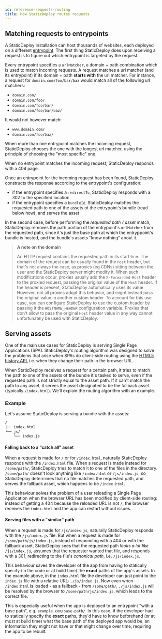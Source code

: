 ```yaml
---
id: reference-requests-routing
title: How StaticDeploy routes requests
---
```


## Matching requests to entrypoints

A StaticDeploy installation can host thousands of websites, each deployed on a
different [entrypoint](/docs/reference-entities#entrypoints). The first thing
StaticDeploy does upon receiving a request is to figure out which entrypoint is
targeted by the request.

Every entrypoint specifies a `urlMatcher`, a domain + path combination which is
used to match incoming requests. A request matches a url matcher (and its
entrypoint) if its domain + path **starts with** the url matcher. For instance,
a request for `domain.com/foo/bar/baz` would match all of the following url
matchers:

- `domain.com/`
- `domain.com/foo/`
- `domain.com/foo/bar/`
- `domain.com/foo/bar/baz/`

It would not however match:

- `www.domain.com/`
- `domain.com/foo/baz/`

When more than one entrypoint matches the incoming request, StaticDeploy chooses
the one with the longest url matcher, using the principle of choosing the "most
specific" one.

When no entrypoint matches the incoming request, StaticDeploy responds with a
404 page.

Once an entrypoint for the incoming request has been found, StaticDeploy
constructs the response according to the entrypoint's configuration:

- if the entrypoint specifies a `redirectTo`, StaticDeploy responds with a 302
  to the specified location
- if the entrypoint specifies a `bundleId`, StaticDeploy matches the requested
  path to one of the assets of the entrypoint's bundle (read below how), and
  serves the asset

In the second case, before performing the _requested path / asset_ match,
StaticDeploy removes the path portion of the entrypoint's `urlMatcher` from the
requested path, since it's just the base path at which the entryppoint's bundle
is hosted, and the bundle's assets "know nothing" about it.

> **A note on the domain**
>
> An HTTP request contains the requested path in its start-line. The domain of
> the request can be usually found in the `Host` header, but that's not always
> the case, as proxies (eg CDNs) sitting between the user and the StaticDeploy
> server might modify it. When such modifications occur, proxies usually add the
> `X-Forwarded-Host` header to the proxied request, passing the original value
> of the `Host` header. If the header is present, StaticDeploy automatically
> uses its value. However, not all proxies adopt this behavior, and might
> instead pass the original value in another custom header. To account for this
> use case, you can configure StaticDeploy to use the custom header by passing
> it the `HOSTNAME_HEADER` configuration variable. Proxies that don't allow to
> pass the original `Host` header value in any way cannot unfortunately be used
> with StaticDeploy.

## Serving assets

One of the main use cases for StaticDeploy is serving Single Page Applications
(SPA). StaticDeploy's routing algorithm was designed to solve the problems that
arise when SPAs do client-side routing using the
[HTML5 history API](https://developer.mozilla.org/en-US/docs/Web/API/History_API),
i.e. when they change their path in the browser URL.

When StaticDeploy receives a request for a certain path, it tries to match the
path to one of the assets of the bundle it's tasked to serve, even if the
requested path is not strictly equal to the asset path. If it can't match the
path to any asset, it serves the asset designated to be the fallback asset
(typically `/index.html`). We'll explain the routing algorithm with an example.

### Example

Let's assume StaticDeploy is serving a bundle with the assets:

```sh
/
├── index.html
└── js/
    └── index.js
```

#### Falling back to a "catch all" asset

When a request is made for `/` or for `/index.html`, naturally StaticDeploy
responds with the `/index.html` file. When a request is made instead for
`/some/path/`, StaticDeploy tries to match it to one of the files in the
directory. `/some/path/` doesn't look anything like `/index.html` or
`/js/index.js`, so StaticDeploy determines that no file matches the requested
path, and serves the fallback asset, which happens to be `/index.html`.

This behaviour solves the problem of a user reloading a Single Page Application
when the browser URL has been modified by client-side routing: instead of
getting a 404 because the reloaded URL is not `/`, the browser receives the
`index.html` and the app can restart without issues.

#### Serving files with a "similar" path

When a request is made for `/js/index.js`, naturally StaticDeploy responds with
the `/js/index.js` file. But when a request is made for
`/some/path/js/index.js`, instead of responding with a 404 or with the fallback
asset, StaticDeploy sees that the requested path _looks a lot like_
`/js/index.js`, assumes that the requester wanted that file, and responds with a
301, redirecting to the file's _canonical path_, i.e. `/js/index.js`.

This behaviour saves the developer of the app from having to statically specify
(in the code or at build time) the **exact** paths of the app's assets. In the
example above, in the `index.html` file the developer can just point to the
`index.js` file with a relative URL: `./js/index.js`. Now even when
`/index.html` is loaded - as a fallback - from `/some/path/`, `./js/index.js`
will be resolved by the browser to `/some/path/js/index.js`, which leads to the
correct file.

This is especially useful when the app is deployed to an entrypoint "with a base
path", e.g. `example.com/base-path/`. In this case, if the developer had to
statically specify the **exact** paths, they'd have to know beforehand (or at
most at build time) what the base path of the deployed app would be, an
information they might not have or that might change over time, requiring the
app to be rebuilt.
